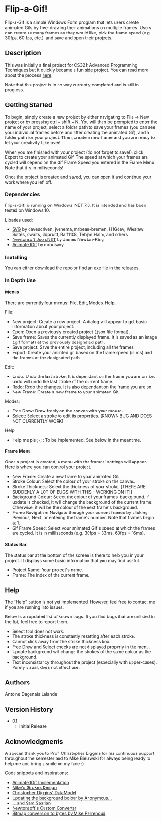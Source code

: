 # Flip-a-Gif!

Flip-a-Gif is a simple Windows Form program that lets users create animated Gifs by free-drawing their animations on multiple frames. Users can create as many frames as they would like, pick the frame speed (e.g. 30fps, 60 fps, etc.), and save and open their projects.

## Description

This was initially a final project for CS321: Advanced Programming Techniques but it quickly became a fun side project. You can read more about the process [here](https://drive.google.com/file/d/1Pvdz-QnHCpqaFfjNp4conShtaPGgjIfV/view?usp=sharing).

Note that this project is in no way currently completed and is still in progress.

## Getting Started

To begin, simply create a new project by either navigating to File -> New project or by pressing ctrl + shift + N. You will then be prompted to enter the name of your project, select a folder path to save your frames (you can see your individual frames before and after creating the animated Gif), and a folder path for your project. Then, create a new frame and you are ready to let your creativity take over!

When you are finished with your project (do not forget to save!), click Export to create your animated Gif. The speed at which your frames are cycled will depend on the Gif Frame Speed you entered in the Frame Menu. Note that it is in milliseconds!

Once the project is created and saved, you can open it and continue your work where you left off.

### Dependencies

Flip-a-Gif! is running on Windows .NET 7.0. It is intended and has been tested on Windows 10.

Libaries used:
* [SVG](https://github.com/svg-net/SVG) by davescriven, jvenema, mrbean-bremen, H1Gdev, Wiesław Šoltés, owaits, ddpruitt, Ralf1108, Tebjan Halm, and others
* [Newtonsoft Json.NET](https://www.newtonsoft.com/json) by James Newton-King
* [AnimatedGif](https://github.com/mrousavy/AnimatedGif) by mrousavy

### Installing

You can either download the repo or find an exe file in the releases.

### In Depth Use

#### Menus
There are currently four menus: File, Edit, Modes, Help.

File:
* New project: Create a new project. A dialog will appear to get basic information about your project.
* Open: Open a previously created project (.json file format).
* Save frame: Saves the currently displayed frame. It is saved as an image (.gif format) at the previously designated path.
* Save project: Save the entire project, including all the frames.
* Export: Create your animted gif based on the frame speed (in ms) and the frames at the designated path.

Edit:
* Undo: Undo the last stroke. It is dependant on the frame you are on, i.e. undo will undo the last stroke of the current frame.
* Redo: Redo the changes. It is also dependant on the frame you are on.
* New Frame: Create a new frame to your animated Gif.

Modes:
* Free Draw: Draw freely on the canvas with your mouse.
* Select: Select a stroke to edit its properties. [KNOWN BUG AND DOES NOT CURRENTLY WORK]

Help:
* Help me pls ;-; : To be implemented. See below in the meantime.

#### Frame Menu
Once a project is created, a menu with the frames' settings will appear. Here is where you can control your project.

* New Frame: Create a new frame to your animated Gif.
* Stroke Colour: Select the colour of your stroke on the canvas.
* Stroke Thickness: Select the thickness of your stroke. [THERE ARE SUDDENLY A LOT OF BUGS WITH THIS - WORKING ON IT!]
* Background Colour: Select the colour of your frames' background. If update is checked, it will change the background of the current frame. Otherwise, it will be the colour of the next frame's background.
* Frame Navigation: Navigate through your current frames by clicking Previous, Next, or entering the frame's number. Note that frames begin at 1.
* Gif Frame Speed: Select your animated Gif's speed at which the frames are cycled. It is in milliseconds (e.g. 30fps = 33ms, 60fps = 16ms).

#### Status Bar
The status bar at the bottom of the screen is there to help you in your project. It displays some basic information that you may find useful.

* Project Name: Your project's name.
* Frame: The index of the current frame.

## Help

The "Help" button is not yet implemented. However, feel free to contact me if you are running into issues.

Below is an updated list of known bugs. If you find bugs that are unlisted in the list, feel free to report them.
* Select tool does not work.
* The stroke thickness is constantly resetting after each stroke.
* Cannot click away from the stroke thickness box.
* Free Draw and Select checks are not displayed properly in the menu.
* Update background will change the strokes of the same colour as the background.
* Text inconsistancy throughout the project (especially with upper-cases). Purely visual, does not affect use.

## Authors

Antoine Dagenais Lalande

## Version History

* 0.1
    * Initial Release

## Acknowledgments

A special thank you to Prof. Christopher Diggins for his continuous support throughout the semester and to Mike Bielawski for always being ready to help me and bring a smile on my face :)

Code snippets and inspirations:
* [AnimatedGif Implementation](https://github.com/mrousavy/AnimatedGif)
* [Mike's Strokes Design](https://github.com/meBielawski/Paint_Editor)
* [Christopher Diggins' DataModel](https://github.com/cdiggins/svg-editor)
* [Updating the background bolour by Anonymous...](https://www.syncfusion.com/faq/windowsforms/bitmaps-and-images/how-do-i-overlay-one-bitmap-over-another)
* [... and Sam Saarian](https://stackoverflow.com/questions/1720160/how-do-i-fill-a-bitmap-with-a-solid-color)
* [Newtonsoft's Custom Converter](https://www.newtonsoft.com/json/help/html/CustomJsonConverterGeneric.htm)
* [Bitmap conversion to bytes by Mike Perrenoud](https://stackoverflow.com/questions/21555394/how-to-create-bitmap-from-byte-array)

